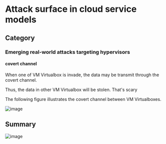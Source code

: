 # Attack surface in cloud service models
## Category
### Emerging real-world attacks targeting hypervisors
#### covert channel
When one of VM Virtualbox is invade, the data may be transmit through the covert channel.

Thus, the data in other VM Virtualbox will be stolen. That's scary

The following figure illustrates the covert channel between VM Virtualboxes.

![image](https://user-images.githubusercontent.com/75050655/227123271-abea08cc-9bf1-4fc4-a6de-d93760796ee2.png)


## Summary
![image](https://user-images.githubusercontent.com/75050655/227120275-a30e20ff-1aba-44aa-a606-639ef29f4f14.png)
